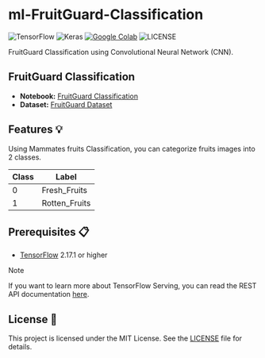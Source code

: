# ml-FruitGuard-Classification

![TensorFlow](https://img.shields.io/badge/TensorFlow-%23FF6F00.svg?style=for-the-badge&logo=TensorFlow&logoColor=white)
![Keras](https://img.shields.io/badge/Keras-%23D00000.svg?style=for-the-badge&logo=Keras&logoColor=white)
[![Google Colab](https://img.shields.io/badge/open_in_colab-blue?style=for-the-badge&logo=googlecolab&color=blue&labelColor=525252)](https://colab.research.google.com/github/MamMates/ml-food-classification/blob/main/MamMates_Food_Classification.ipynb)
![LICENSE](https://img.shields.io/github/license/MamMates/ml-food-classification?style=for-the-badge)

FruitGuard Classification using Convolutional Neural Network (CNN).

## FruitGuard Classification

- **Notebook:** [FruitGuard Classification](https://colab.research.google.com/drive/1eWbNPGPvpQmxhaxegwuJDD2fQsf2C3ka?usp=sharing)
- **Dataset:** [FruitGuard Dataset](https://drive.google.com/file/d/16YAwpBp0thfyoHIQLi_s6dOTVSCJpGwf/view?usp=sharing)

## Features 💡

Using Mammates fruits Classification, you can categorize fruits images into 2 classes.

| Class | Label        |
| ----- | ------------ |
| 0     | Fresh_Fruits  |
| 1     | Rotten_Fruits |

## Prerequisites 📋

- [TensorFlow](https://www.tensorflow.org/) 2.17.1 or higher



> [!NOTE]  
> If you want to learn more about TensorFlow Serving, you can read the REST API documentation [here](https://www.tensorflow.org/tfx/serving/api_rest).


## License 📝

This project is licensed under the MIT License. See the [LICENSE](LICENSE) file for details.
